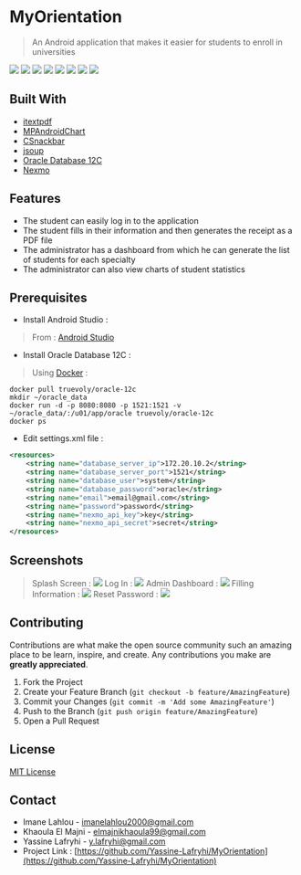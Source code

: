 # MyOrientation
> An Android application that makes it easier for students to enroll in universities

![](https://img.shields.io/badge/build-passing-brightgreen)
![](https://img.shields.io/badge/license-MIT-blue)
![](https://img.shields.io/badge/version-1.0-orange)
![](https://img.shields.io/badge/itextpdf-7.1.9-blue)
![](https://img.shields.io/badge/MPAndroidChart-2.2.4-purple)
![](https://img.shields.io/badge/CSnackbar-1.4.2-green)
![](https://img.shields.io/badge/jsoup-1.13.1-red)
![](https://img.shields.io/badge/Oracle_Database-12c-yellow)

## Built With
* [itextpdf](https://itextpdf.com/en)
* [MPAndroidChart](https://github.com/PhilJay/MPAndroidChart)
* [CSnackbar](https://github.com/ChathuraHettiarachchi/CSnackBar)
* [jsoup](https://jsoup.org)
* [Oracle Database 12C](https://www.oracle.com/database/12c-database)
* [Nexmo](https://www.vonage.com/communications-apis)

## Features
- The student can easily log in to the application
- The student fills in their information and then generates the receipt as a PDF file
- The administrator has a dashboard from which he can generate the list of students for each specialty
- The administrator can also view charts of student statistics

## Prerequisites

- Install Android Studio :
> From : [Android Studio](https://developer.android.com/studio)

- Install Oracle Database 12C :
> Using [Docker](https://www.docker.com) :
```shell
docker pull truevoly/oracle-12c
mkdir ~/oracle_data
docker run -d -p 8080:8080 -p 1521:1521 -v ~/oracle_data/:/u01/app/oracle truevoly/oracle-12c
docker ps
```

- Edit settings.xml file :

```xml
<resources>
    <string name="database_server_ip">172.20.10.2</string>
    <string name="database_server_port">1521</string>
    <string name="database_user">system</string>
    <string name="database_password">oracle</string>
    <string name="email">email@gmail.com</string>
    <string name="password">password</string>
    <string name="nexmo_api_key">key</string>
    <string name="nexmo_api_secret">secret</string>
</resources>
```

## Screenshots
> Splash Screen :
![](screenshots/screenshot1.png)
> Log In :
![](screenshots/screenshot2.png)
> Admin Dashboard :
![](screenshots/screenshot3.png)
> Filling Information :
![](screenshots/screenshot4.png)
> Reset Password :
![](screenshots/screenshot5.png)


## Contributing

Contributions are what make the open source community such an amazing place to be learn, inspire, and create. Any contributions you make are **greatly appreciated**.

1. Fork the Project
2. Create your Feature Branch (`git checkout -b feature/AmazingFeature`)
3. Commit your Changes (`git commit -m 'Add some AmazingFeature'`)
4. Push to the Branch (`git push origin feature/AmazingFeature`)
5. Open a Pull Request

## License
[MIT License](https://choosealicense.com/licenses/mit/)


## Contact
- Imane Lahlou - [imanelahlou2000@gmail.com](mailto:imanelahlou2000@gmail.com)
- Khaoula El Majni - [elmajnikhaoula99@gmail.com](mailto:elmajnikhaoula99@gmail.com)
- Yassine Lafryhi - [y.lafryhi@gmail.com](mailto:y.lafryhi@gmail.com)
- Project Link : [https://github.com/Yassine-Lafryhi/MyOrientation](https://github.com/Yassine-Lafryhi/MyOrientation)
